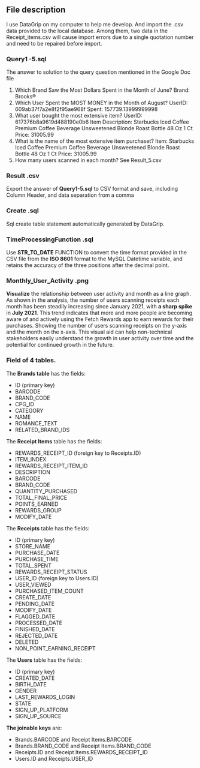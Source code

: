 ## File description
I use DataGrip on my computer to help me develop. And import the .csv data provided to the local database. Among them, two data in the Receipt_items.csv will cause import errors due to a single quotation number and need to be repaired before import.
### Query1 -5.sql
The answer to solution to the query question mentioned in the Google Doc file
1. Which Brand Saw the Most Dollars Spent in the Month of June?
	 Brand: Brooks®
2. Which User Spent the MOST MONEY in the Month of August?
	UserID: 609ab37f7a2e8f2f95ae968f
	Spent: 157739.13999999998
3. What user bought the most extensive item?
	UserID: 617376b8a9619d488190e0b6
	Item Description: Starbucks Iced Coffee Premium Coffee Beverage Unsweetened Blonde Roast Bottle 48 Oz 1 Ct
	Price: 31005.99
4. What is the name of the most extensive item purchaset?
	Item: Starbucks Iced Coffee Premium Coffee Beverage Unsweetened Blonde Roast Bottle 48 Oz 1 Ct
	Price: 31005.99
5. How many users scanned in each month?
	See Result_5.csv
### Result .csv
Export the answer of **Query1-5.sql** to CSV format and save, including Column Header, and data separation from a comma
### Create .sql
Sql create table statement automatically generated by DataGrip.
### TimeProcessingFunction .sql
Use **STR_TO_DATE** FUNCTION to convert the time format provided in the CSV file from the **ISO 8601** format to the MySQL Datetime variable, and retains the accuracy of the three positions after the decimal point.
### Monthly_User_Activity .png
**Visualize** the relationship between user activity and month as a line graph. 
As shown in the analysis, the number of users scanning receipts each month has been steadily increasing since January 2021, with **a sharp spike** in **July 2021**. This trend indicates that more and more people are becoming aware of and actively using the Fetch Rewards app to earn rewards for their purchases.
Showing the number of users scanning receipts on the y-axis and the month on the x-axis. This visual aid can help non-technical stakeholders easily understand the growth in user activity over time and the potential for continued growth in the future.

### Field of 4 tables.
The **Brands table** has the fields:
-   ID (primary key)
-   BARCODE
-   BRAND_CODE
-   CPG_ID
-   CATEGORY
-   NAME
-   ROMANCE_TEXT
-   RELATED_BRAND_IDS

The **Receipt Items** table has the fields:
-   REWARDS_RECEIPT_ID (foreign key to Receipts.ID)
-   ITEM_INDEX
-   REWARDS_RECEIPT_ITEM_ID
-   DESCRIPTION
-   BARCODE
-   BRAND_CODE
-   QUANTITY_PURCHASED
-   TOTAL_FINAL_PRICE
-   POINTS_EARNED
-   REWARDS_GROUP
-   MODIFY_DATE

The **Receipts** table has the fields:
-   ID (primary key)
-   STORE_NAME
-   PURCHASE_DATE
-   PURCHASE_TIME
-   TOTAL_SPENT
-   REWARDS_RECEIPT_STATUS
-   USER_ID (foreign key to Users.ID)
-   USER_VIEWED
-   PURCHASED_ITEM_COUNT
-   CREATE_DATE
-   PENDING_DATE
-   MODIFY_DATE
-   FLAGGED_DATE
-   PROCESSED_DATE
-   FINISHED_DATE
-   REJECTED_DATE
-   DELETED
-   NON_POINT_EARNING_RECEIPT

The **Users** table has the fields:
-   ID (primary key)
-   CREATED_DATE
-   BIRTH_DATE
-   GENDER
-   LAST_REWARDS_LOGIN
-   STATE
-   SIGN_UP_PLATFORM
-   SIGN_UP_SOURCE

**The joinable keys** are:
-   Brands.BARCODE and Receipt Items.BARCODE
-   Brands.BRAND_CODE and Receipt Items.BRAND_CODE
-   Receipts.ID and Receipt Items.REWARDS_RECEIPT_ID
-   Users.ID and Receipts.USER_ID
